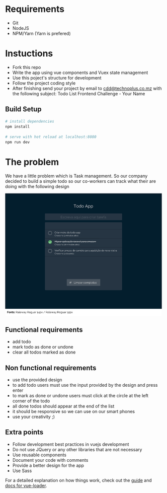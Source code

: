 # Requirements
- Git
- NodeJS
- NPM/Yarn (Yarn is prefered)

# Instuctions
- Fork this repo
- Write the app using vue components and Vuex state management
- Use this poject's structure for development
- Follow the project coding style
- After finishing send your project by email to cdd@technoplus.co.mz with the following 
subject: Todo List Frontend Challenge - Your Name 

## Build Setup

``` bash
# install dependencies
npm install

# serve with hot reload at localhost:8080
npm run dev
```

# The problem
We have a little problem which is Task management.
So our company decided to build a simple todo so our co-workers can track what their are doing
with the following design 

![alt text](todo-app.png)
 
## Functional requirements
- add todo
- mark todo as done or undone
- clear all todos marked as done

## Non functional requirements
- use the provided design
- to add todo users must use the input provided by the design and press enter
- to mark as done or undone users must click at the circle at the left corner of the todo
- all done todos should appear at the end of the list 
- it should be responsive so we can use on our smart phones
- use your creativity ;)


## Extra points
- Follow development best practices in vuejs development
- Do not use JQuery or any other libraries that are not necessary
- Use reusable components
- Document your code with comments
- Provide a better design for the app
- Use Sass

For a detailed explanation on how things work, check out the [guide](http://vuejs-templates.github.io/webpack/) and [docs for vue-loader](http://vuejs.github.io/vue-loader).
